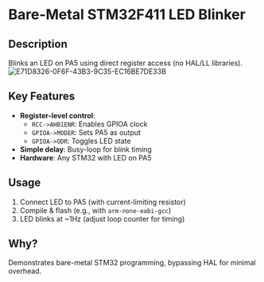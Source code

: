# Bare-Metal STM32F411 LED Blinker  

## Description  
Blinks an LED on PA5 using direct register access (no HAL/LL libraries).  
![E71D8326-0F6F-43B3-9C35-EC16BE7DE33B](https://github.com/user-attachments/assets/57616265-c84c-4b0f-878d-f362205d784d)

## Key Features  
- **Register-level control**:  
  - `RCC->AHB1ENR`: Enables GPIOA clock  
  - `GPIOA->MODER`: Sets PA5 as output  
  - `GPIOA->ODR`: Toggles LED state  
- **Simple delay**: Busy-loop for blink timing  
- **Hardware**: Any STM32 with LED on PA5  

## Usage  
1. Connect LED to PA5 (with current-limiting resistor)  
2. Compile & flash (e.g., with `arm-none-eabi-gcc`)  
3. LED blinks at ~1Hz (adjust loop counter for timing)  

## Why?  
Demonstrates bare-metal STM32 programming, bypassing HAL for minimal overhead.  
